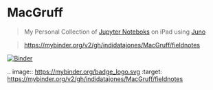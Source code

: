 # MacGruff 

 > My Personal Collection of [Jupyter Noteboks](https://github.com/jupyter/notebook) on iPad using [Juno](https://juno.sh/)

 > https://mybinder.org/v2/gh/indidatajones/MacGruff/fieldnotes
 
[![Binder](https://mybinder.org/badge_logo.svg)](https://mybinder.org/v2/gh/indidatajones/MacGruff/fieldnotes) 

.. image:: https://mybinder.org/badge_logo.svg
 :target: https://mybinder.org/v2/gh/indidatajones/MacGruff/fieldnotes
